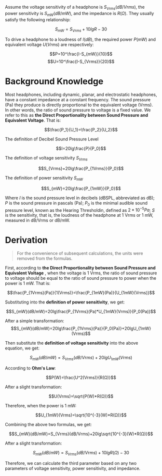 Assume the voltage sensitivity of a headphone is $S_{Vrms}(dB/Vrms)$, the power sensitivity is $S_{mW}(dB/mW)$, and the impedance is $R(Ω)$. They usually satisfy the following relationship:

$$S_{mW}=S_{Vrms}+10lgR-30$$

To drive a headphone to a loudness of $I(dB)$, the required power $P(mW)$ and equivalent voltage $U(Vrms)$ are respectively:

$$P=10^\frac{I-S_{mW}}{10}$$
$$U=10^\frac{I-S_{Vrms}}{20}$$

# Background Knowledge

Most headphones, including dynamic, planar, and electrostatic headphones, have a constant impedance at a constant frequency. The sound pressure (Pa) they produce is directly proportional to the equivalent voltage (Vrms). In other words, the ratio of sound pressure to voltage is a fixed value. We refer to this as **the Direct Proportionality between Sound Pressure and Equivalent Voltage**. That is:

$$\frac{P_1}{U_1}=\frac{P_2}{U_2}$$

The definition of Decibel Sound Pressure Level

$$I=20lg\frac{P}{P_0}$$

The definition of voltage sensitivity $S_{Vrms}$

$$S_{Vrms}=20lg\frac{P_{1Vrms}}{P_0}$$

The definition of power sensitivity $S_{mW}$

$$S_{mW}=20lg\frac{P_{1mW}}{P_0}$$

Where $I$ is the sound pressure level in decibels (dBSPL, abbreviated as dB); $P$ is the sound pressure in pascals (Pa); $P_0$ is the minimal audible sound pressure level, known as the Hearing Thresholdin, defined as $2*10^{-5}Pa$; $S$ is the sensitivity, that is, the loudness of the headphone at 1 Vrms or 1 mW, measured in dB/Vrms or dB/mW.

# Derivation

> For the convenience of subsequent calculations, the units were removed from the formulas.

First, according to **the Direct Proportionality between Sound Pressure and Equivalent Voltage** , when the voltage is 1 Vrms, the ratio of sound pressure to voltage should be equal to the ratio of sound pressure to power when the power is 1 mW. That is:

$$\frac{P_{1Vrms}(Pa)}{1(Vrms)}=\frac{P_{1mW}(Pa)}{U_{1mW}(Vrms)}$$

Substituting into the **definition of power sensitivity**, we get:

$$S_{mW}(dB/mW)=20lg\frac{P_{1Vrms}(Pa)*U_{1mW}(Vrms)}{P_0(Pa)}$$

After a simple transformation:
$$S_{mW}(dB/mW)=20lg\frac{P_{1Vrms}(Pa)}{P_0(Pa)}+20lgU_{1mW}(Vrms)$$

Then substitute the **definition of voltage sensitivity** into the above equation, we get:

$$S_{mW}(dB/mW)=S_{Vrms}(dB/Vrms)+20lgU_{1mW}(Vrms)$$

According to **Ohm's Law**:

$$P(W)=\frac{U^2(Vrms)}{R(Ω)}$$

After a slight transformation:

$$U(Vrms)=\sqrt{P(W)*R(Ω)}$$

Therefore, when the power is 1 mW:

$$U_{1mW}(Vrms)=\sqrt{10^{-3}(W)*R(Ω)}$$

Combining the above two formulas, we get:

$$S_{mW}(dB/mW)=S_{Vrms}(dB/Vrms)+20lg\sqrt{10^{-3}(W)*R(Ω)}$$

After a slight transformation:

$$S_{mW}(dB/mW)=S_{Vrms}(dB/Vrms)+10lgR(Ω)-30$$

Therefore, we can calculate the third parameter based on any two parameters of voltage sensitivity, power sensitivity, and impedance.
